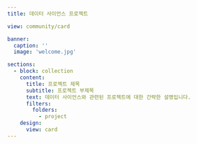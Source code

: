 ```yaml
---
title: 데이터 사이언스 프로젝트

view: community/card

banner:
  caption: ''
  image: 'welcome.jpg'

sections:
  - block: collection
    content:
      title: 프로젝트 제목
      subtitle: 프로젝트 부제목
      text: 데이터 사이언스와 관련된 프로젝트에 대한 간략한 설명입니다.
      filters:
        folders:
          - project
    design:
      view: card
---
```

